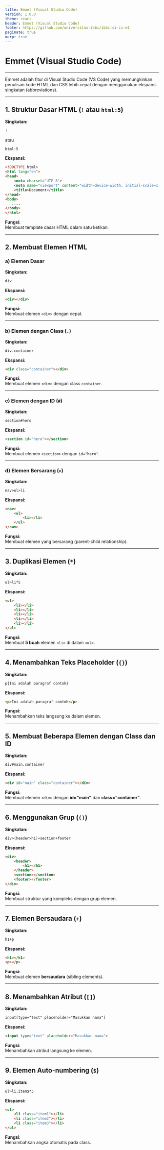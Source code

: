 ```yaml
---
title: Emmet (Visual Studio Code)
version: 1.0.0
theme: react
header: Emmet (Visual Studio Code)
footer: https://github.com/universitas-ibbi/ibbi-si-ii-m1
paginate: true
marp: true
---
```


<!-- 
_class: lead 
_paginate: skip
-->

# Emmet (Visual Studio Code)

---

Emmet adalah fitur di Visual Studio Code (VS Code) yang memungkinkan penulisan kode HTML dan CSS lebih cepat dengan menggunakan ekspansi singkatan (abbreviations).

---

## **1. Struktur Dasar HTML (`!` atau `html:5`)**
**Singkatan:**  
```html
!
```
atau  
```html
html:5
```
**Ekspansi:**
```html
<!DOCTYPE html>
<html lang="en">
<head>
    <meta charset="UTF-8">
    <meta name="viewport" content="width=device-width, initial-scale=1.0">
    <title>Document</title>
</head>
<body>
   ....
</body>
</html>
```
**Fungsi:**  
Membuat template dasar HTML dalam satu ketikan.

---

## **2. Membuat Elemen HTML**
### **a) Elemen Dasar**
**Singkatan:**  
```html
div
```
**Ekspansi:**
```html
<div></div>
```
**Fungsi:**  
Membuat elemen `<div>` dengan cepat.

---

### **b) Elemen dengan Class (`.`)**
**Singkatan:**  
```html
div.container
```
**Ekspansi:**
```html
<div class="container"></div>
```
**Fungsi:**  
Membuat elemen `<div>` dengan class `container`.

---

### **c) Elemen dengan ID (`#`)**
**Singkatan:**  
```html
section#hero
```
**Ekspansi:**
```html
<section id="hero"></section>
```
**Fungsi:**  
Membuat elemen `<section>` dengan `id="hero"`.

---

### **d) Elemen Bersarang (`>`)**
**Singkatan:**  
```html
nav>ul>li
```
**Ekspansi:**
```html
<nav>
    <ul>
        <li></li>
    </ul>
</nav>
```
**Fungsi:**  
Membuat elemen yang bersarang (parent-child relationship).

---

## **3. Duplikasi Elemen (`*`)**
**Singkatan:**  
```html
ul>li*5
```
**Ekspansi:**
```html
<ul>
    <li></li>
    <li></li>
    <li></li>
    <li></li>
    <li></li>
</ul>
```
**Fungsi:**  
Membuat **5 buah** elemen `<li>` di dalam `<ul>`.

---

## **4. Menambahkan Teks Placeholder (`{}`)**
**Singkatan:**  
```html
p{Ini adalah paragraf contoh}
```
**Ekspansi:**
```html
<p>Ini adalah paragraf contoh</p>
```
**Fungsi:**  
Menambahkan teks langsung ke dalam elemen.

---

## **5. Membuat Beberapa Elemen dengan Class dan ID**
**Singkatan:**  
```html
div#main.container
```
**Ekspansi:**
```html
<div id="main" class="container"></div>
```
**Fungsi:**  
Membuat elemen `<div>` dengan **id="main"** dan **class="container"**.

---

## **6. Menggunakan Grup (`()`)**
**Singkatan:**  
```html
div>(header>h1)+section+footer
```
**Ekspansi:**
```html
<div>
    <header>
        <h1></h1>
    </header>
    <section></section>
    <footer></footer>
</div>
```
**Fungsi:**  
Membuat struktur yang kompleks dengan grup elemen.

---

## **7. Elemen Bersaudara (`+`)**
**Singkatan:**  
```html
h1+p
```
**Ekspansi:**
```html
<h1></h1>
<p></p>
```
**Fungsi:**  
Membuat elemen **bersaudara** (sibling elements).

---

## **8. Menambahkan Atribut (`[]`)**
**Singkatan:**  
```html
input[type="text" placeholder="Masukkan nama"]
```
**Ekspansi:**
```html
<input type="text" placeholder="Masukkan nama">
```
**Fungsi:**  
Menambahkan atribut langsung ke elemen.

---

## **9. Elemen Auto-numbering (`$`)**
**Singkatan:**  
```html
ul>li.item$*3
```
**Ekspansi:**
```html
<ul>
    <li class="item1"></li>
    <li class="item2"></li>
    <li class="item3"></li>
</ul>
```
**Fungsi:**  
Menambahkan angka otomatis pada class.

